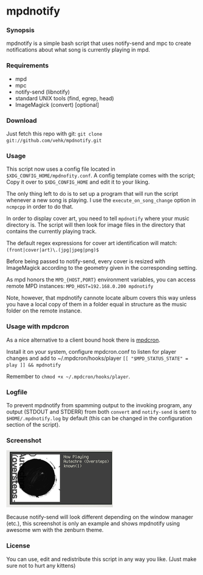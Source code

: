 mpdnotify
=========

### Synopsis
mpdnotify is a simple bash script that uses notify-send
and mpc to create notifications about what song is currently
playing in mpd.

### Requirements
 * mpd
 * mpc
 * notify-send (libnotify)
 * standard UNIX tools (find, egrep, head)
 * ImageMagick (convert) [optional]

### Download

Just fetch this repo with git:
`git clone git://github.com/vehk/mpdnotify.git`

### Usage
This script now uses a config file located in
`$XDG_CONFIG_HOME/mpdnofity.conf`. A config template comes with the script;
Copy it over to `$XDG_CONFIG_HOME` and edit it to your liking.

The only thing left to do is to set up a program that will run
the script whenever a new song is playing.
I use the `execute_on_song_change` option in `ncmpcpp` in order to do that.

In order to display cover art, you need to tell `mpdnotify` where your music
directory is. The script will then look for image files in the directory that
contains the currently playing track.

The default regex expressions for cover art identification will match:
`(front|cover|art)\.(jpg|jpeg|png)$`

Before being passed to notify-send, every cover is resized with ImageMagick
according to the geometry given in the corresponding setting.

As mpd honors the `MPD_{HOST,PORT}` environment variables, you can access remote
MPD instances: `MPD_HOST=192.168.0.200 mpdnotify`

Note, however, that mpdnotify cannote locate album covers this way unless you
have a local copy of them in a folder equal in structure as the music folder on
the remote instance.

### Usage with mpdcron
As a nice alternative to a client bound hook there is
[mpdcron](http://alip.github.com/mpdcron/).

Install it on your system, configure mpdcron.conf to listen for player changes
and add to ~/.mpdcron/hooks/player
`[[ "$MPD_STATUS_STATE" = play ]] && mpdnotify`

Remember to `chmod +x ~/.mpdcron/hooks/player`.

### Logfile
To prevent mpdnotify from spamming output to the invoking program, any output
(STDOUT and STDERR) from both `convert` and `notify-send` is sent to
`$HOME/.mpdnotify.log` by default (this can be changed in the configuration
section of the script).

### Screenshot
![mpdnotify in awesome](mpdnotify.png "mpdnotify")

Because notify-send will look different depending on the window manager (etc.),
this screenshot is only an example and shows mpdnotify using awesome wm with
the zenburn theme.

### License
You can use, edit and redistribute this script in any way you like.
(Just make sure not to hurt any kittens)
